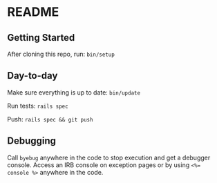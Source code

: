 # README

## Getting Started

After cloning this repo, run: `bin/setup`


## Day-to-day

Make sure everything is up to date: `bin/update`

Run tests: `rails spec`

Push: `rails spec && git push`


## Debugging

Call `byebug` anywhere in the code to stop execution and get a debugger console.
Access an IRB console on exception pages or by using `<%= console %>` anywhere in the code.
